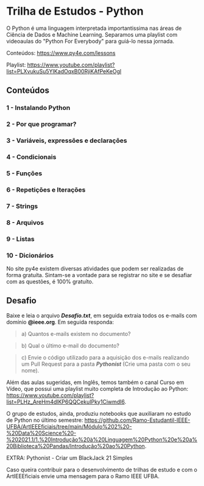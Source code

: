 # **Trilha de Estudos - Python** #

O Python é uma linguagem interpretada importantissima nas áreas de Ciência de Dados e Machine Learning. Separamos uma playlist com videoaulas do "Python For Everybody" para guiá-lo nessa jornada.

Conteúdos: https://www.py4e.com/lessons

Playlist: https://www.youtube.com/playlist?list=PLXvukuSu5YIKadOqxB00RjiKAfPeKeOgl

## **Conteúdos** ##

### **1 - Instalando Python** ###
### **2 - Por que programar?** ###
### **3 - Variáveis, expressões e declarações** ###
### **4 - Condicionais** ###
### **5 - Funções** ###
### **6 - Repetições e Iterações** ###
### **7 - Strings** ###
### **8 - Arquivos** ###
### **9 - Listas** ###
### **10 - Dicionários** ###

No site py4e existem diversas atividades que podem ser realizadas de forma gratuíta. Sintam-se a vontade para se registrar no site e se desafiar com as questões, é 100% gratuíto.

## **Desafio** ## 

Baixe e leia o arquivo ***Desafio.txt***, em seguida extraia todos os e-mails com domínio **@ieee.org**. Em seguida responda:

> a) Quantos e-mails existem no documento?

> b) Qual o último e-mail do documento?

> c) Envie o código utilizado para a aquisição dos e-mails realizando um Pull Request para a pasta ***Pythonist*** (Crie uma pasta com o seu nome).

Além das aulas sugeridas, em Inglês, temos também o canal Curso em Vídeo, que possui uma playlist muito completa de Introdução ao Python: https://www.youtube.com/playlist?list=PLHz_AreHm4dlKP6QQCekuIPky1CiwmdI6.

O grupo de estudos, ainda, produziu notebooks que auxiliaram no estudo de Python no último semestre: https://github.com/Ramo-Estudantil-IEEE-UFBA/ArtIEEEficiais/tree/main/Módulo%202%20-%20Data%20Science%20-%202021.1/1.%20Introdução%20à%20Linguagem%20Python%20e%20a%20Biblioteca%20Pandas/Introdução%20ao%20Python.

EXTRA: Pythonist - Criar um BlackJack 21 Simples

Caso queira contribuir para o desenvolvimento de trilhas de estudo e com o ArtIEEEficiais envie uma mensagem para o Ramo IEEE UFBA.
